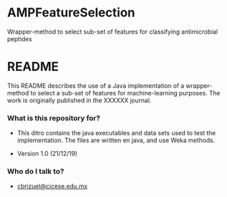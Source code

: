 # AMPFeatureSelection
Wrapper-method to select sub-set of features for classifying antimicrobial peptides
# README #

This README describes the use of a Java implementation of a wrapper-method to select a sub-set of features for machine-learning purposes.
The work is originally published in the XXXXXX journal.

### What is this repository for? ###

* This ditro contains the java executables and data sets used to test the implementation. The files are written en java, and use Weka methods.

* Version 1.0 (21/12/19)


### Who do I talk to? ###

* cbrizuel@cicese.edu.mx
